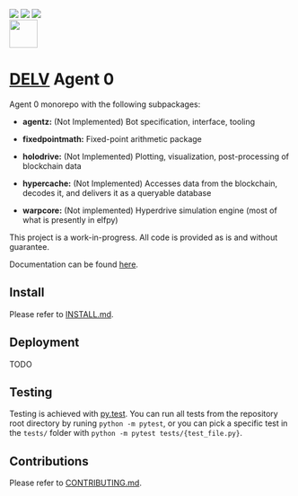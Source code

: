 [![](https://codecov.io/gh/delvtech/agent0/branch/main/graph/badge.svg?token=1S60MD42ZP)](https://app.codecov.io/gh/delvtech/agent0?displayType=list)
[![](https://img.shields.io/badge/code%20style-black-000000.svg)](https://github.com/psf/black)
[![](https://img.shields.io/badge/testing-pytest-blue.svg)](https://docs.pytest.org/en/latest/contents.html)
<br><a href="https://app.codecov.io/gh/delvtech/agent0?displayType=list"><img height="50px" src="https://codecov.io/gh/delvtech/agent0/branch/main/graphs/sunburst.svg?token=1S60MD42ZP"><a>

# [DELV](https://delv.tech) Agent 0

Agent 0 monorepo with the following subpackages:
- **agentz:** (Not Implemented) Bot specification, interface, tooling

- **fixedpointmath:** Fixed-point arithmetic package

- **holodrive:** (Not Implemented) Plotting, visualization, post-processing of blockchain data

- **hypercache:** (Not Implemented) Accesses data from the blockchain, decodes it, and delivers it as a queryable database

- **warpcore:** (Not implemented) Hyperdrive simulation engine (most of what is presently in elfpy)

This project is a work-in-progress. All code is provided as is and without guarantee.

Documentation can be found [here](https://elfpy.delv.tech).

## Install

Please refer to [INSTALL.md](https://github.com/delvtech/agent0/blob/main/INSTALL.md).

## Deployment

TODO

## Testing

Testing is achieved with [py.test](https://docs.pytest.org/en/latest/contents.html). You can run all tests from the repository root directory by runing `python -m pytest`, or you can pick a specific test in the `tests/` folder with `python -m pytest tests/{test_file.py}`.

## Contributions

Please refer to [CONTRIBUTING.md](https://github.com/delvtech/agent0/blob/main/CONTRIBUTING.md).

